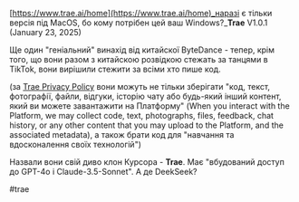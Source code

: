 <!--
date: 2025-01-25T12:26:05
-->

[https://www.trae.ai/home](https://www.trae.ai/home)_наразі є тільки версія під MacOS, бо кому потрібен цей ваш Windows?_**Trae**  V1.0.1 (January 23, 2025)

Ще один "геніальний" винахід від китайскої ByteDance - тепер, крім того, що вони разом з китайскою розвідкою стежать за танцями в TikTok, вони вирішили стежити за всіми хто пише код. 

(за [Trae Privacy Policy](https://www.trae.ai/privacy-policy)  вони можуть не тільки зберігати "код, текст, фотографії, файли, відгуки, історію чату або будь-який інший контент, який ви можете завантажити на Платформу" (When you interact with the Platform, we may collect code, text, photographs, files, feedback, chat history, or any other content that you may upload to the Platform, and the associated metadata), а також брати код для "навчання та вдосконалення своїх технологій")

Назвали вони свій диво клон Курсора - **Trae**.
Має "вбудований доступ до GPT-4o і Claude-3.5-Sonnet". А де DeekSeek?


 #trae